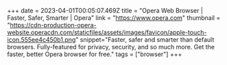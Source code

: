+++
date = 2023-04-01T00:05:07.469Z
title = "Opera Web Browser | Faster, Safer, Smarter | Opera"
link = "https://www.opera.com"
thumbnail = "https://cdn-production-opera-website.operacdn.com/staticfiles/assets/images/favicon/apple-touch-icon.555ee4c450b1.png"
snippet="Faster, safer and smarter than default browsers. Fully-featured for privacy, security, and so much more. Get the faster, better Opera browser for free."
tags = ["browser"]
+++
